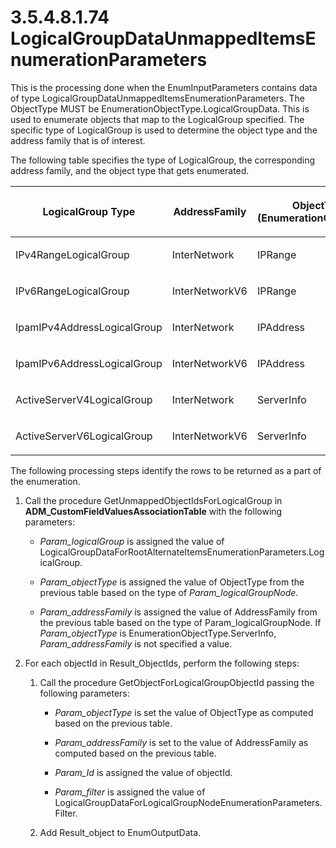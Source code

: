 <html dir="LTR" xmlns:mshelp="http://msdn.microsoft.com/mshelp" xmlns:ddue="http://ddue.schemas.microsoft.com/authoring/2003/5" xmlns:xlink="http://www.w3.org/1999/xlink" xmlns:tool="http://www.microsoft.com/tooltip">
 <body>
 <div id="header">
 <h1 class="heading">3.5.4.8.1.74 LogicalGroupDataUnmappedItemsEnumerationParameters</h1>
 </div>
 <div id="mainSection">
 <div id="mainBody">
 <div id="allHistory" class="saveHistory"></div>
 <div id="sectionSection0" class="section" name="collapseableSection">
 

<p>This is the processing done when the EnumInputParameters
contains data of type LogicalGroupDataUnmappedItemsEnumerationParameters. The
ObjectType MUST be EnumerationObjectType.LogicalGroupData. This is used to
enumerate objects that map to the LogicalGroup specified. The specific type of
LogicalGroup is used to determine the object type and the address family that
is of interest.</p>

<p>The following table specifies the type of LogicalGroup, the
corresponding address family, and the object type that gets enumerated.</p>

<table>
 <thead>
 <tr>
 <th>
 <p>LogicalGroup Type</p>
 </th>
 <th>
 <p>AddressFamily</p>
 </th>
 <th>
 <p>ObjectType (EnumerationObjectType) </p>
 </th>
 </tr>
 </thead>
 <tr>
 <td>
 <p>IPv4RangeLogicalGroup</p>
 </td>
 <td>
 <p>InterNetwork</p>
 </td>
 <td>
 <p>IPRange</p>
 </td>
 </tr>
 <tr>
 <td>
 <p>IPv6RangeLogicalGroup</p>
 </td>
 <td>
 <p>InterNetworkV6</p>
 </td>
 <td>
 <p>IPRange</p>
 </td>
 </tr>
 <tr>
 <td>
 <p>IpamIPv4AddressLogicalGroup</p>
 </td>
 <td>
 <p>InterNetwork</p>
 </td>
 <td>
 <p>IPAddress</p>
 </td>
 </tr>
 <tr>
 <td>
 <p>IpamIPv6AddressLogicalGroup</p>
 </td>
 <td>
 <p>InterNetworkV6</p>
 </td>
 <td>
 <p>IPAddress</p>
 </td>
 </tr>
 <tr>
 <td>
 <p>ActiveServerV4LogicalGroup</p>
 </td>
 <td>
 <p>InterNetwork</p>
 </td>
 <td>
 <p>ServerInfo</p>
 </td>
 </tr>
 <tr>
 <td>
 <p>ActiveServerV6LogicalGroup</p>
 </td>
 <td>
 <p>InterNetworkV6</p>
 </td>
 <td>
 <p>ServerInfo</p>
 </td>
 </tr>
</table>

<p>The following processing steps identify the rows to be
returned as a part of the enumeration.</p>

<ol><li><p><span> </span>Call the
procedure GetUnmappedObjectIdsForLogicalGroup in <b>ADM_CustomFieldValuesAssociationTable</b>
with the following parameters:</p>

<ul><li><p><span><span> </span></span><i>Param_logicalGroup</i>
is assigned the value of
LogicalGroupDataForRootAlternateItemsEnumerationParameters.LogicalGroup.</p>

</li><li><p><span><span> </span></span><i>Param_objectType</i>
is assigned the value of ObjectType from the previous table based on the type
of <i>Param_logicalGroupNode</i>.</p>

</li><li><p><span><span> </span></span><i>Param_addressFamily</i>
is assigned the value of AddressFamily from the previous table based on the
type of Param_logicalGroupNode. If <i>Param_objectType</i> is
EnumerationObjectType.ServerInfo, <i>Param_addressFamily</i> is not specified a
value.</p>

</li></ul></li><li><p><span> </span>For each
objectId in Result_ObjectIds, perform the following steps:</p>

<ol><li><p><span> 
</span>Call the procedure GetObjectForLogicalGroupObjectId passing the
following parameters:</p>

<ul><li><p><span><span> 
</span></span><i>Param_objectType</i> is set the value of ObjectType as
computed based on the previous table.</p>

</li><li><p><span><span> 
</span></span><i>Param_addressFamily</i> is set to the value of AddressFamily
as computed based on the previous table.</p>

</li><li><p><span><span> 
</span></span><i>Param_Id</i> is assigned the value of objectId.</p>

</li><li><p><span><span> 
</span></span><i>Param_filter</i> is assigned the value of
LogicalGroupDataForLogicalGroupNodeEnumerationParameters.Filter.</p>

</li></ul></li><li><p><span> 
</span>Add Result_object to EnumOutputData.</p>

</li></ol></li></ol>
 </div>
 </div>
 </div>
 </body>
</html>